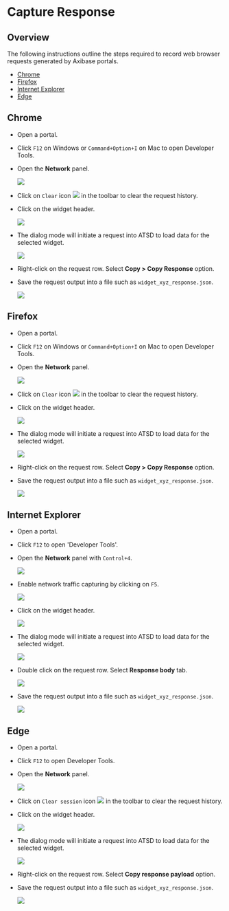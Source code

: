 # Capture Response

## Overview

The following instructions outline the steps required to record web browser requests generated by Axibase portals.

* [Chrome](#chrome)
* [Firefox](#firefox)
* [Internet Explorer](#internet-explorer)
* [Edge](#edge)

## Chrome

- Open a portal.

- Click `F12` on Windows or `Command+Option+I` on Mac to open Developer Tools.

- Open the **Network** panel.

  ![](images/network_panel.png)

- Click on `Clear` icon  ![](images/clear_button.png)  in the toolbar to clear the request history.

- Click on the widget header. 

  ![](images/widget_header.png)
  
- The dialog mode will initiate a request into ATSD to load data for the selected widget.

  ![](images/response_received.png)

- Right-click on the request row. Select **Copy > Copy Response** option.

- Save the request output into a file such as `widget_xyz_response.json`.

  ![](images/copy_response.png)

## Firefox

- Open a portal.

- Click `F12` on Windows or `Command+Option+I` on Mac to open Developer Tools.

- Open the **Network** panel.

  ![](images/network_panel_ff.png)

- Click on `Clear` icon  ![](images/clear_button_ff.png)  in the toolbar to clear the request history.

- Click on the widget header. 

  ![](images/widget_header_ff.png)
  
- The dialog mode will initiate a request into ATSD to load data for the selected widget.

  ![](images/response_received_ff.png)

- Right-click on the request row. Select **Copy > Copy Response** option.

- Save the request output into a file such as `widget_xyz_response.json`.

  ![](images/copy_response_ff.png)

## Internet Explorer

- Open a portal.

- Click `F12` to open 'Developer Tools'.

- Open the **Network** panel with `Control+4`.

  ![](images/network_panel_ie.png)

- Enable network traffic capturing by clicking on `F5`.

  ![](images/enable_traffic_capturing_ie.png)

- Click on the widget header. 

  ![](images/widget_header_ie.png)
  
- The dialog mode will initiate a request into ATSD to load data for the selected widget.

  ![](images/response_received_ie.png)

- Double click on the request row. Select **Response body** tab.

  ![](images/open_details_ie.png)

- Save the request output into a file such as `widget_xyz_response.json`.

  ![](images/copy_response_ie.png)

## Edge

- Open a portal.

- Click `F12` to open Developer Tools.

- Open the **Network** panel.

  ![](images/network_panel_edge.png)

- Click on `Clear session` icon  ![](images/clear_button_edge.png)  in the toolbar to clear the request history.

- Click on the widget header. 

  ![](images/widget_header_edge.png)
  
- The dialog mode will initiate a request into ATSD to load data for the selected widget.

  ![](images/response_received_edge.png)

- Right-click on the request row. Select **Copy response payload** option.

- Save the request output into a file such as `widget_xyz_response.json`.

  ![](images/copy_response_edge.png)
